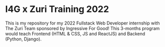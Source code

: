 # I4G x Zuri Training 2022

This is my repository for my 2022 Fullstack Web Developer internship with The Zuri Team sponsored by Ingressive For Good!
This 3-months program would teach Frontend (HTML & CSS, JS and ReactJS) and Backend (Python, Django).